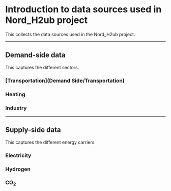 # Introduction to data sources used in Nord_H2ub project
This collects the data sources used in the Nord_H2ub project.

_____________________________________________________________
## Demand-side data
This captures the different sectors.
### [Transportation](Demand Side/Transportation)
### Heating
### Industry


_____________________________________________________________
## Supply-side data
This captures the different energy carriers.
### Electricity
### Hydrogen
### CO<sub>2</sub>
